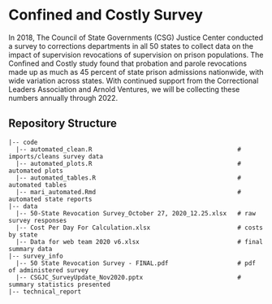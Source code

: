 # Confined and Costly Survey

In 2018, The Council of State Governments (CSG) Justice Center conducted a survey to corrections departments in all 50 states to collect data on the impact of supervision revocations of supervision on prison populations. The Confined and Costly study found that probation and parole revocations made up as much as 45 percent of state prison admissions nationwide, with wide variation across states. With continued support from the Correctional Leaders Association and Arnold Ventures, we will be collecting these numbers annually through 2022.  

## Repository Structure

    |-- code    
      |-- automated_clean.R                                        # imports/cleans survey data 
      |-- automated_plots.R                                        # automated plots 
      |-- automated_tables.R                                       # automated tables
      |-- mari_automated.Rmd                                       # automated state reports
    |-- data 
      |-- 50-State Revocation Survey_October 27, 2020_12.25.xlsx   # raw survey responses   
      |-- Cost Per Day For Calculation.xlsx                        # costs by state  
      |-- Data for web team 2020 v6.xlsx                           # final summary data     
    |-- survey_info  
      |-- 50 State Revocation Survey - FINAL.pdf                   # pdf of administered survey  
      |-- CSGJC_SurveyUpdate_Nov2020.pptx                          # summary statistics presented  
    |-- technical_report 